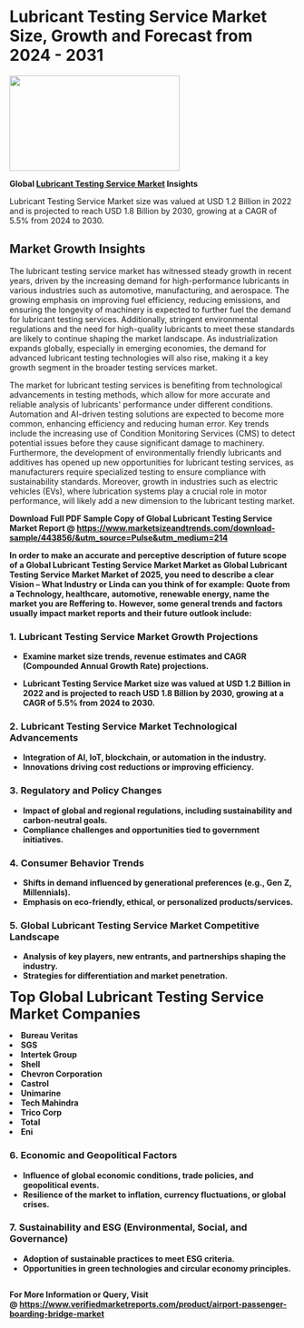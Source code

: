 <H1>Lubricant Testing Service Market Size, Growth and Forecast from 2024 - 2031</H1><img class="aligncenter size-medium wp-image-584254" src="https://thirdeyenews.in/wp-content/uploads/2024/09/Global-Market-Research-300x168.jpeg" alt="" width="300" height="168" /><p><strong>Global&nbsp;<a href="https://www.marketsizeandtrends.com/download-sample/443856/&amp;utm_source=Pulse&amp;utm_medium=214">Lubricant Testing Service Market</a> Insights</strong></p><p>Lubricant Testing Service Market size was valued at USD 1.2 Billion in 2022 and is projected to reach USD 1.8 Billion by 2030, growing at a CAGR of 5.5% from 2024 to 2030.</p><p><h2>Market Growth Insights</h2> The lubricant testing service market has witnessed steady growth in recent years, driven by the increasing demand for high-performance lubricants in various industries such as automotive, manufacturing, and aerospace. The growing emphasis on improving fuel efficiency, reducing emissions, and ensuring the longevity of machinery is expected to further fuel the demand for lubricant testing services. Additionally, stringent environmental regulations and the need for high-quality lubricants to meet these standards are likely to continue shaping the market landscape. As industrialization expands globally, especially in emerging economies, the demand for advanced lubricant testing technologies will also rise, making it a key growth segment in the broader testing services market. <p><strong></strong></p> <p>The market for lubricant testing services is benefiting from technological advancements in testing methods, which allow for more accurate and reliable analysis of lubricants' performance under different conditions. Automation and AI-driven testing solutions are expected to become more common, enhancing efficiency and reducing human error. Key trends include the increasing use of Condition Monitoring Services (CMS) to detect potential issues before they cause significant damage to machinery. Furthermore, the development of environmentally friendly lubricants and additives has opened up new opportunities for lubricant testing services, as manufacturers require specialized testing to ensure compliance with sustainability standards. Moreover, growth in industries such as electric vehicles (EVs), where lubrication systems play a crucial role in motor performance, will likely add a new dimension to the lubricant testing market. <p><strong></p><p><span class=""><strong>Download Full PDF Sample Copy of Global Lubricant Testing Service Market Report</strong> @ <a href="https://www.marketsizeandtrends.com/download-sample/443856/&amp;utm_source=Pulse&amp;utm_medium=214" target="_blank">https://www.marketsizeandtrends.com/download-sample/443856/&amp;utm_source=Pulse&amp;utm_medium=214</a></span></p><p>In order to make an accurate and perceptive description of future scope of a Global&nbsp;Lubricant Testing Service Market Market as Global&nbsp;Lubricant Testing Service Market Market of 2025, you need to describe a clear Vision &ndash; What Industry or Linda can you think of for example: Quote from a Technology, healthcare, automotive, renewable energy, name the market you are Reffering to. However, some general trends and factors usually impact market reports and their future outlook include:</p><h3>1.&nbsp;<strong>Lubricant Testing Service Market Growth Projections</strong></h3><ul><li>Examine market size trends, revenue estimates and CAGR (Compounded Annual Growth Rate) projections.</li><li><p>Lubricant Testing Service Market size was valued at USD 1.2 Billion in 2022 and is projected to reach USD 1.8 Billion by 2030, growing at a CAGR of 5.5% from 2024 to 2030.</p></li></ul><h3>2.&nbsp;<strong>Lubricant Testing Service Market Technological Advancements</strong></h3><ul><li>Integration of AI, IoT, blockchain, or automation in the industry.</li><li>Innovations driving cost reductions or improving efficiency.</li></ul><h3>3.&nbsp;<strong>Regulatory and Policy Changes</strong></h3><ul><li>Impact of global and regional regulations, including sustainability and carbon-neutral goals.</li><li>Compliance challenges and opportunities tied to government initiatives.</li></ul><h3>4.&nbsp;<strong>Consumer Behavior Trends</strong></h3><ul><li>Shifts in demand influenced by generational preferences (e.g., Gen Z, Millennials).</li><li>Emphasis on eco-friendly, ethical, or personalized products/services.</li></ul><h3>5.&nbsp;<strong>Global Lubricant Testing Service Market Competitive Landscape</strong></h3><ul><li>Analysis of key players, new entrants, and partnerships shaping the industry.</li><li>Strategies for differentiation and market penetration.</li></ul><p data-pm-slice="1 1 []"><span style="color: inherit; font-family: inherit; font-size: 25px;">Top Global Lubricant Testing Service Market Companies</span></p><div class="" data-test-id=""><p><li>Bureau Veritas</li><li> SGS</li><li> Intertek Group</li><li> Shell</li><li> Chevron Corporation</li><li> Castrol</li><li> Unimarine</li><li> Tech Mahindra</li><li> Trico Corp</li><li> Total</li><li> Eni</li></p></div><h3>6.&nbsp;<strong>Economic and Geopolitical Factors</strong></h3><ul><li>Influence of global economic conditions, trade policies, and geopolitical events.</li><li>Resilience of the market to inflation, currency fluctuations, or global crises.</li></ul><h3>7.&nbsp;<strong>Sustainability and ESG (Environmental, Social, and Governance)</strong></h3><ul><li>Adoption of sustainable practices to meet ESG criteria.</li><li>Opportunities in green technologies and circular economy principles.</li></ul><h2><strong style="font-size: 14px;">For More Information or Query, Visit @&nbsp;</strong><a style="background-color: #ffffff; font-size: 14px;" href="https://www.marketsizeandtrends.com/report/lubricant-testing-service-market/" target="_blank">https://www.verifiedmarketreports.com/product/airport-passenger-boarding-bridge-market</a></h2>
